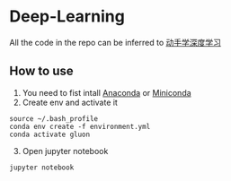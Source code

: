 # Deep-Learning
All the code in the repo can be inferred to [动手学深度学习](https://zh.d2l.ai/)

## How to use
1. You need to fist intall [Anaconda](https://www.anaconda.com/) or [Miniconda](https://docs.conda.io/en/latest/miniconda.html)
2. Create env and activate it
```
source ~/.bash_profile
conda env create -f environment.yml
conda activate gluon
```
3. Open jupyter notebook
```
jupyter notebook
```
